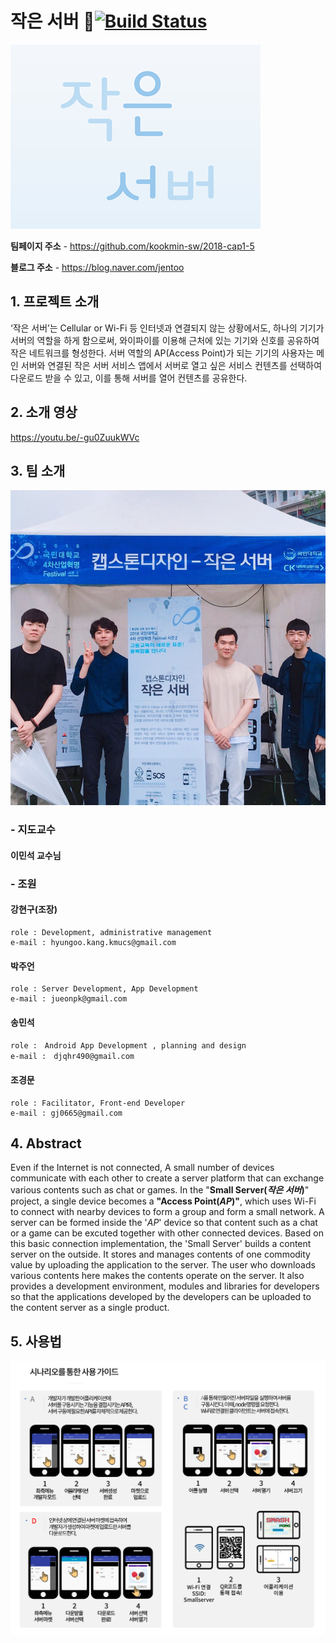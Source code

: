 # 작은 서버 :rocket:[![Build Status](https://travis-ci.org/kookmin-sw/2018-cap1-5.svg?branch=master)](https://travis-ci.org/kookmin-sw/2018-cap1-5)
![cap5door](./doc/gitpageSource/cap5door.png)

**팀페이지 주소** -
https://github.com/kookmin-sw/2018-cap1-5

**블로그 주소** -
https://blog.naver.com/jentoo


## 1. 프로젝트 소개

‘작은 서버’는 Cellular or Wi-Fi 등 인터넷과 연결되지 않는 상황에서도, 하나의 기기가 서버의 역할을 하게 함으로써, 와이파이를 이용해 근처에 있는 기기와 신호를 공유하여 작은 네트워크를 형성한다.
서버 역할의 AP(Access Point)가 되는 기기의 사용자는 메인 서버와 연결된 작은 서버 서비스 앱에서 서버로 열고 싶은 서비스 컨텐츠를 선택하여 다운로드 받을 수 있고, 이를 통해 서버를 열어 컨텐츠를 공유한다.

## 2. 소개 영상
https://youtu.be/-gu0ZuukWVc

## 3. 팀 소개
<img src="./doc/gitpageSource/md_03.jpg" width="600"/>

### - 지도교수

#### 이민석 교수님

### - 조원

#### 강현구(조장)
```
role : Development, administrative management
e-mail : hyungoo.kang.kmucs@gmail.com
```

#### 박주언
```
role : Server Development, App Development
e-mail : jueonpk@gmail.com
```

#### 송민석
```
role :　Android App Development , planning and design
e-mail :　djqhr490@gmail.com
```

#### 조경문
```
role : Facilitator, Front-end Developer
e-mail : gj0665@gmail.com
```
## 4. Abstract
 Even if the Internet is not connected, A small number of devices communicate with each other to create a server platform that can exchange various contents such as chat or games.
 In the "**Small Server(*작은 서버*)**" project, a single device becomes a **"Access Point(*AP*)"**, which uses Wi-Fi to connect with nearby devices to form a group and form a small network. A server can be formed inside the '*AP*' device so that content such as a chat or a game can be excuted together with other connected devices.
 Based on this basic connection implementation, the 'Small Server' builds a content server on the outside. It stores and manages contents of one commodity value by uploading the application to the server. The user who downloads various contents here makes the contents operate on the server. It also provides a development environment, modules and libraries for developers so that the applications developed by the developers can be uploaded to the content server as a single product.


## 5. 사용법

![instructions](./doc/gitpageSource/md_05.png)

